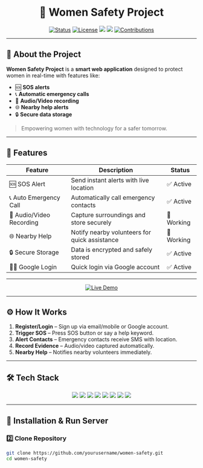 

<h1 align="center">🌸 Women Safety Project</h1>

<p align="center">
  <a href="#"><img src="https://img.shields.io/badge/Status-Active-brightgreen" alt="Status"/></a>
  <a href="#"><img src="https://img.shields.io/badge/License-MIT-blue" alt="License"/></a>
  <a href="#"><img src="https://img.shields.io/badge/Node.js-339933?style=flat&logo=node.js&logoColor=white"/></a>
  <a href="#"><img src="https://img.shields.io/badge/JavaScript-F7DF1E?style=flat&logo=javascript&logoColor=black"/></a>
  <a href="#"><img src="https://img.shields.io/badge/Contributions-Welcome-yellow" alt="Contributions"/></a>
</p>

---

## 💖 About the Project

**Women Safety Project** is a **smart web application** designed to protect women in real-time with features like:

- 🆘 **SOS alerts**  
- 📞 **Automatic emergency calls**  
- 🎥 **Audio/Video recording**  
- 🌐 **Nearby help alerts**  
- 🔒 **Secure data storage**

> Empowering women with technology for a safer tomorrow.

---

## 🚀 Features

| Feature | Description | Status |
|---------|-------------|--------|
| 🆘 SOS Alert | Send instant alerts with live location | ✅ Active |
| 📞 Auto Emergency Call | Automatically call emergency contacts | ✅ Active |
| 🎥 Audio/Video Recording | Capture surroundings and store securely | 🔄 Working |
| 🌐 Nearby Help | Notify nearby volunteers for quick assistance | 🔄 Working |
| 🔒 Secure Storage | Data is encrypted and safely stored | ✅ Active |
| 👩‍💻 Google Login | Quick login via Google account | ✅ Active |

---

<p align="center">
  <a href="https://womensafety-xaus.onrender.com/" target="_blank">
    <img src="https://img.shields.io/badge/🚀 Live%20Demo-Visit%20Now-brightgreen?style=for-the-badge&logo=googlechrome&logoColor=white" alt="Live Demo"/>
  </a>
</p>


---

## ⚙️ How It Works

1. **Register/Login** – Sign up via email/mobile or Google account.  
2. **Trigger SOS** – Press SOS button or say a help keyword.  
3. **Alert Contacts** – Emergency contacts receive SMS with location.  
4. **Record Evidence** – Audio/video captured automatically.  
5. **Nearby Help** – Notifies nearby volunteers immediately.  

---

## 🛠️ Tech Stack

<p align="center">
  <img src="https://img.shields.io/badge/Frontend-HTML5-orange?logo=html5&logoColor=white"/>
  <img src="https://img.shields.io/badge/Frontend-CSS3-blue?logo=css3&logoColor=white"/>
  <img src="https://img.shields.io/badge/Frontend-JavaScript-yellow?logo=javascript&logoColor=black"/>
  <img src="https://img.shields.io/badge/Backend-Node.js-339933?logo=node.js&logoColor=white"/>
  <img src="https://img.shields.io/badge/Backend-Express.js-lightgrey?logo=express&logoColor=black"/>
  <img src="https://img.shields.io/badge/Database-MySQL-blue?logo=mysql&logoColor=white"/>
  <img src="https://img.shields.io/badge/API-Twilio-red?logo=twilio&logoColor=white"/>
  <img src="https://img.shields.io/badge/Maps-GoogleMaps-green?logo=googlemaps&logoColor=white"/>
</p>

---

## 🚀 Installation & Run Server

### 2️⃣ Clone Repository
```bash
git clone https://github.com/yourusername/women-safety.git
cd women-safety
